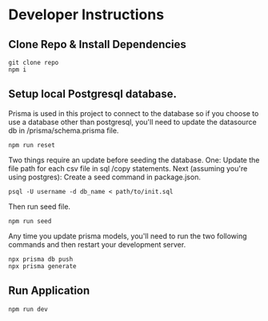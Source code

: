 # Developer Instructions

## Clone Repo & Install Dependencies
```
git clone repo
npm i
```

## Setup local Postgresql database.
Prisma is used in this project to connect to the database so if you choose to use a database other than postgresql, you'll need to update the datasource db in /prisma/schema.prisma file.

```
npm run reset
```

Two things require an update before seeding the database. One: Update the file path for each csv file in sql /copy statements. Next (assuming you're using postgres): Create a seed command in package.json.
```
psql -U username -d db_name < path/to/init.sql
```
Then run seed file.
```
npm run seed
```
Any time you update prisma models, you'll need to run the two following commands and then restart your development server.

```
npx prisma db push
npx prisma generate
```

## Run Application

```
npm run dev
```